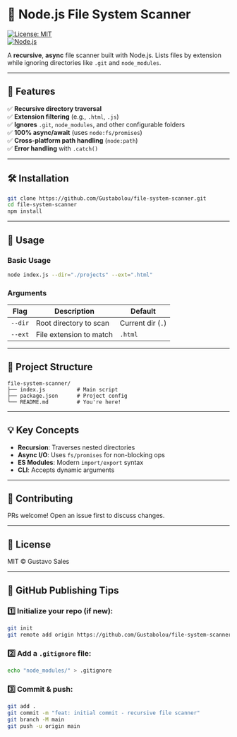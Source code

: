 # 🚀 Node.js File System Scanner

[![License: MIT](https://img.shields.io/badge/License-MIT-blue.svg)](https://opensource.org/licenses/MIT)  
[![Node.js](https://img.shields.io/badge/Node.js-18%2B-green)](https://nodejs.org/)

A **recursive**, **async** file scanner built with Node.js. Lists files by extension while ignoring directories like `.git` and `node_modules`.

---

## 🌟 Features  
✅ **Recursive directory traversal**  
✅ **Extension filtering** (e.g., `.html`, `.js`)  
✅ **Ignores** `.git`, `node_modules`, and other configurable folders  
✅ **100% async/await** (uses `node:fs/promises`)  
✅ **Cross-platform path handling** (`node:path`)  
✅ **Error handling** with `.catch()`  

---

## 🛠 Installation  

```bash
git clone https://github.com/Gustabolou/file-system-scanner.git
cd file-system-scanner
npm install
```

---

## 🚀 Usage  
### Basic Usage
```bash
node index.js --dir="./projects" --ext=".html"
```

### Arguments  
| Flag  | Description               | Default         |
|-------|---------------------------|-----------------|
| `--dir` | Root directory to scan   | Current dir (`.`) |
| `--ext` | File extension to match  | `.html`         |

---

## 📂 Project Structure  
```
file-system-scanner/
├── index.js          # Main script
├── package.json      # Project config
└── README.md         # You're here!
```

---

## 💡 Key Concepts  
- **Recursion**: Traverses nested directories  
- **Async I/O**: Uses `fs/promises` for non-blocking ops  
- **ES Modules**: Modern `import/export` syntax  
- **CLI**: Accepts dynamic arguments  

---

## 🤝 Contributing  
PRs welcome! Open an issue first to discuss changes.

---

## 📜 License  
MIT © Gustavo Sales

---

## 🎯 GitHub Publishing Tips  
### 1️⃣ Initialize your repo (if new):  
```bash
git init
git remote add origin https://github.com/Gustabolou/file-system-scanner.git
```

### 2️⃣ Add a `.gitignore` file:
```bash
echo "node_modules/" > .gitignore
```

### 3️⃣ Commit & push:
```bash
git add .
git commit -m "feat: initial commit - recursive file scanner"
git branch -M main
git push -u origin main
```

